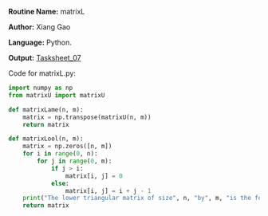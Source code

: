 **Routine Name:** matrixL

**Author:** Xiang Gao 

**Language:** Python.

**Output:** [Tasksheet_07](https://github.com/GoByMark/math4610/blob/main/Homework_Tasks/Tasksheet_07/Tasksheet%2007.pdf)

Code for matrixL.py:  
```Python
import numpy as np
from matrixU import matrixU

def matrixLame(n, m):
    matrix = np.transpose(matrixU(n, m))
    return matrix

def matrixLool(n, m):
    matrix = np.zeros([n, m])
    for i in range(0, n):
        for j in range(0, m):
            if j > i:
                matrix[i, j] = 0
            else:
                matrix[i, j] = i + j - 1
    print("The lower triangular matrix of size", n, "by", m, "is the following\n", matrix)
    return matrix
```
